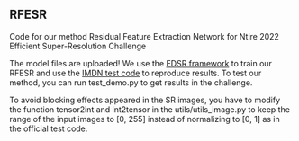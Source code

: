 ## RFESR


Code for our method Residual Feature Extraction Network for Ntire 2022 Efficient Super-Resolution Challenge

The model files are uploaded!  We use the [EDSR framework](https://github.com/sanghyun-son/EDSR-PyTorch) to train our RFESR and use the [IMDN test code](https://github.com/ofsoundof/IMDN) to reproduce results. To test our method,  you can run test_demo.py to get results in the challenge.

To avoid blocking effects appeared in the SR images, you have to modify the function tensor2int and int2tensor in the utils/utils_image.py to keep the range of the input images to [0, 255] instead of normalizing to [0, 1] as in the official test code.
